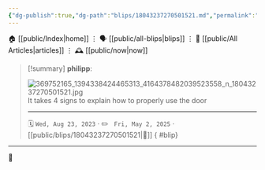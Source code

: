 ```yaml
---
{"dg-publish":true,"dg-path":"blips/18043237270501521.md","permalink":"/blips/18043237270501521/","title":"philipp on instagram @ 2023-08-23"}
---
```



<div class="transclusion internal-embed is-loaded"><div class="markdown-embed">




🏠 [[public/Index\|home]]  ⋮ 🗣️ [[public/all-blips\|blips]] ⋮  📝 [[public/All Articles\|articles]]  ⋮ 🕰️ [[public/now\|now]]


</div></div>


> [!summary] **philipp**:
>
> ![369752165_1394338424465313_4164378482039523558_n_18043237270501521.jpg](/img/user/attachments/369752165_1394338424465313_4164378482039523558_n_18043237270501521.jpg)
> It takes 4 signs to explain how to properly use the door
> - - -
>
> 🗓️ <code>Wed, Aug 23, 2023</code>  · ✏️ <code> Fri, May 2, 2025</code>  · [[public/blips/18043237270501521\|🔗]]
{ #blip}


- - -

 👾
